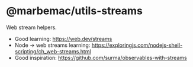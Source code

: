 # @marbemac/utils-streams

Web stream helpers.

- Good learning: https://web.dev/streams
- Node -> web streams learning: https://exploringjs.com/nodejs-shell-scripting/ch_web-streams.html
- Good inspiration: https://github.com/surma/observables-with-streams
